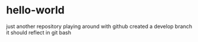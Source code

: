 # hello-world
just another repository
playing around with github
created a 
develop branch
it
should reflect in
git bash

